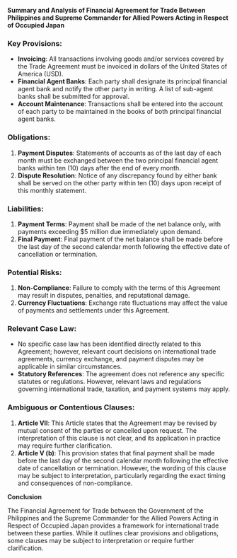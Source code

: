 **Summary and Analysis of Financial Agreement for Trade Between Philippines and Supreme Commander for Allied Powers Acting in Respect of Occupied Japan**

### Key Provisions:

*   **Invoicing**: All transactions involving goods and/or services covered by the Trade Agreement must be invoiced in dollars of the United States of America (USD).
*   **Financial Agent Banks**: Each party shall designate its principal financial agent bank and notify the other party in writing. A list of sub-agent banks shall be submitted for approval.
*   **Account Maintenance**: Transactions shall be entered into the account of each party to be maintained in the books of both principal financial agent banks.

### Obligations:

1.  **Payment Disputes**: Statements of accounts as of the last day of each month must be exchanged between the two principal financial agent banks within ten (10) days after the end of every month.
2.  **Dispute Resolution**: Notice of any discrepancy found by either bank shall be served on the other party within ten (10) days upon receipt of this monthly statement.

### Liabilities:

1.  **Payment Terms**: Payment shall be made of the net balance only, with payments exceeding $5 million due immediately upon demand.
2.  **Final Payment**: Final payment of the net balance shall be made before the last day of the second calendar month following the effective date of cancellation or termination.

### Potential Risks:

1.  **Non-Compliance**: Failure to comply with the terms of this Agreement may result in disputes, penalties, and reputational damage.
2.  **Currency Fluctuations**: Exchange rate fluctuations may affect the value of payments and settlements under this Agreement.

### Relevant Case Law:

*   No specific case law has been identified directly related to this Agreement; however, relevant court decisions on international trade agreements, currency exchange, and payment disputes may be applicable in similar circumstances.
*   **Statutory References**: The agreement does not reference any specific statutes or regulations. However, relevant laws and regulations governing international trade, taxation, and payment systems may apply.

### Ambiguous or Contentious Clauses:

1.  **Article VII**: This Article states that the Agreement may be revised by mutual consent of the parties or cancelled upon request. The interpretation of this clause is not clear, and its application in practice may require further clarification.
2.  **Article V (b)**: This provision states that final payment shall be made before the last day of the second calendar month following the effective date of cancellation or termination. However, the wording of this clause may be subject to interpretation, particularly regarding the exact timing and consequences of non-compliance.

**Conclusion**

The Financial Agreement for Trade between the Government of the Philippines and the Supreme Commander for the Allied Powers Acting in Respect of Occupied Japan provides a framework for international trade between these parties. While it outlines clear provisions and obligations, some clauses may be subject to interpretation or require further clarification.